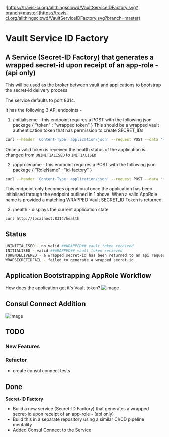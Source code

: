 ![https://travis-ci.org/allthingsclowd/VaultServiceIDFactory.svg?branch=master](https://travis-ci.org/allthingsclowd/VaultServiceIDFactory.svg?branch=master)

# Vault Service ID Factory

## A Service (Secret-ID Factory) that generates a wrapped secret-id upon receipt of an app-role - (api only)

This will be used as the broker between vault and applications to bootstrap the secret-id delivery process.

The service defaults to port 8314.

It has the following 3 API endpoints - 
 
 1. /initialiseme - this endpoint requires a POST with the following json package { "token" : "wrapped token" }
 This should be a wrapped vault authentication token that has permission to create SECRET_IDs
 ``` bash
 curl --header 'Content-Type: application/json' --request POST --data '{"token":"b76e6d87-1719-2fe5-42a1-b2a528bfd817"}' http://localhost:8314/initialiseme
 ```
 Once a valid token is received the health status of the application is changed from `UNINITIALISED` to `INITIALISED`

 2. /approlename - this endpoint requires a POST with the following json package { "RoleName" : "id-factory" }
 ``` bash
 curl --header 'Content-Type: application/json' --request POST --data '{"RoleName":"id-factory"}' http://localhost:8314/approlename
 ```
 This endpoint only becomes operational once the application has been initialised through the endpoint outlined in 1 above.
 When a valid AppRole name is provided a matching WRAPPED Vault SECRET_ID Token is returned.

 3. /health - displays the current application state
 ``` bash
 curl http://localhost:8314/health
 ```

 ## Status
 ``` bash
 UNINITIALISED - no valid ##WRAPPED## vault token received
 INITIALISED - valid ##WRAPPED## vault token recieved
 TOKENDELIVERED - a wrapped secret-id has been returned to an api request
 WRAPSECRETIDFAIL - failed to generate a wrapped secret-id
```
## Application Bootstrapping AppRole Workflow

How does the application get it's Vault token?
![image](https://user-images.githubusercontent.com/9472095/47363260-3bd19c80-d6ce-11e8-9720-72c8e400405d.png)


## Consul Connect Addition

![image](https://user-images.githubusercontent.com/9472095/47509126-52622a00-d86d-11e8-95f7-9da89fd2500c.png)

## TODO

### New Features


### Refactor
- create consul connect tests


## Done
__Secret-ID Factory__
- Build a new service (Secret-ID Factory) that generates a wrapped secret-id upon receipt of an app-role - (api only)
- Build this in a separate repository using a similar CI/CD pipeline mentality
- Added Consul Connect to the Service
